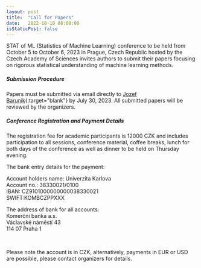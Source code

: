 ```yaml
---
layout: post
title:  "Call for Papers"
date:   2022-10-10 08:00:00
isStaticPost: false
---
```

STAT of ML (Statistics of Machine Learning) conference to be held from October 5 to October 6, 2023 in Prague, Czech Republic hosted by the Czech Academy of Sciences invites authors to submit their papers focusing on rigorous statistical understanding of machine learning methods.

##### Submission Procedure

Papers must be submitted via email directly to [Jozef Barunik](https://barunik.github.io){:target="blank"} by July 30, 2023. All submitted papers will be reviewed by the organizers.<br/>

##### Conference Registration and Payment Details

The registration fee for academic participants is 12000 CZK and includes participation to all sessions, conference material, coffee breaks, lunch for both days of the conference as well as dinner to be held on Thursday evening.

The bank entry details for the payment:

Account holders name: Univerzita Karlova <br/>
Account no.: 38330021/0100 <br/>
IBAN: CZ9101000000000038330021 <br/>
SWIFT:KOMBCZPPXXX <br/>

The address of bank for all accounts: <br/>
Komerční banka a.s. <br/>
Václavské náměstí 43 <br/>
114 07    Praha 1 <br/>

<br/>

Please note the account is in CZK, alternatively, payments in EUR or USD are possible, please contact organizers for details.
